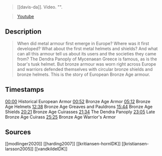 > [[davis-da]]. Video. "".

> [Youtube](https://youtu.be/4mqDIYbMZ9s)

## Description
> When did metal armour first emerge in Europe? Where was it first developed? What about the first metal helmets and shields? And what can all this armour tell us about its users and the societies they came from? The Dendra Panoply of Mycenaean Greece is famous, as is the boar's tusk helmet. But bronze armour was worn right across Europe and warriors defended themselves with circular bronze shields and bronze helmets. This is the story of European Bronze Age armour.
## Timestamps
 [00:00](https://www.youtube.com/watch?v=4mqDIYbMZ9s&t=0s) Historical European Armor
 [00:52](https://www.youtube.com/watch?v=4mqDIYbMZ9s&t=52s) Bronze Age Armor
 [05:12](https://www.youtube.com/watch?v=4mqDIYbMZ9s&t=312s) Bronze Age Helmets
 [12:38](https://www.youtube.com/watch?v=4mqDIYbMZ9s&t=758s) Bronze Age Greaves and Pauldrons
 [15:44](https://www.youtube.com/watch?v=4mqDIYbMZ9s&t=944s) Bronze Age Shields
 [20:21](https://www.youtube.com/watch?v=4mqDIYbMZ9s&t=1221s) Bronze Age Cuirasses
 [21:34](https://www.youtube.com/watch?v=4mqDIYbMZ9s&t=1294s) The Dendra Panoply
 [23:05](https://www.youtube.com/watch?v=4mqDIYbMZ9s&t=1385s) Late Bronze Age Cuirass
 [25:25](https://www.youtube.com/watch?v=4mqDIYbMZ9s&t=1525s) Bronze Age Warrior's Armor
## Sources
[[modlinger2020]]
[[harding2007]]
[[kritiansen-hornIDK]]
[[kristiansen-larsson2005]]
[[vandkildeIDK]]